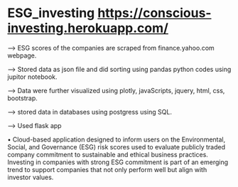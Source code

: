 # ESG_investing https://conscious-investing.herokuapp.com/

--> ESG scores of the companies are scraped from finance.yahoo.com webpage.

--> Stored data as json file and did sorting using pandas python codes using jupitor notebook.

--> Data were further visualized using plotly, javaScripts, jquery, html, css, bootstrap.

--> stored data in databases using postgress using SQL.

--> Used flask app 

•	Cloud-based application designed to inform users on the Environmental, Social, and Governance (ESG) risk scores used to evaluate publicly traded company commitment to sustainable and ethical business practices. Investing in companies with strong ESG commitment is part of an emerging trend to support companies that not only perform well but align with investor values.
